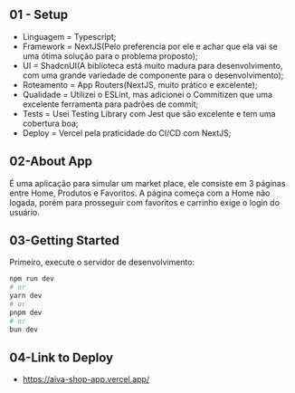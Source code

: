 ## 01 - Setup

- Linguagem = Typescript;
- Framework = NextJS(Pelo preferencia por ele e achar que ela vai se uma ótima solução para o problema proposto);
- UI = ShadcnUI(A biblioteca está muito madura para desenvolvimento, com uma grande variedade de componente para o desenvolvimento);
- Roteamento = App Routers(NextJS, muito prático e excelente);
- Qualidade = Utilizei o ESLint, mas adicionei o Commitizen que uma excelente ferramenta para padrões de commit;
- Tests = Usei Testing Library com Jest que são excelente e tem uma cobertura boa;
- Deploy = Vercel pela praticidade do CI/CD com NextJS;

## 02-About App

  É uma aplicação para simular um market place, ele consiste em 3 páginas entre Home, Produtos e Favoritos. A página começa com a Home não logada, porém para prosseguir com favoritos e carrinho exige o login do usuário.

## 03-Getting Started

Primeiro, execute o servidor de desenvolvimento:

```bash
npm run dev
# or
yarn dev
# or
pnpm dev
# or
bun dev
```
## 04-Link to Deploy

- https://aiva-shop-app.vercel.app/
